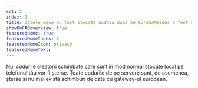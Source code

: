 ```yaml
---
set: 2
index: 1
title: Datele mele au fost stocate undeva după ce CoronaMelder a fost întreruptă?
showOnFAQoverview: true
featuredHome: true
featuredHomeIndex: 6
featuredHomeIcon: privacy
featuredHomeText: 
---
```

Nu, codurile aleatorii schimbate care sunt în mod normal stocate local pe telefonul tău vor fi șterse. Toate codurile de pe servere sunt, de asemenea, șterse și nu mai există schimburi de date cu gateway-ul european.  
